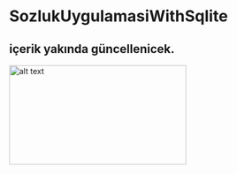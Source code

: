 # SozlukUygulamasiWithSqlite
## içerik yakında güncellenicek.


<img src="https://cdn.discordapp.com/attachments/800134144507904001/1097616892014891038/resim.jpeg" alt="alt text" width="320" height="180">


